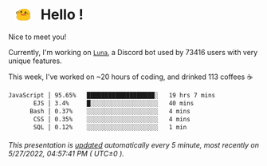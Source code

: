 <h1>   <img src="./spoink.gif" style="vertical-align:middle;" width="30px">   Hello ! </h1>

Nice to meet you!

Currently, I'm working on <a href='https://github.com/Asgarrrr/Luna'>`Luna`</a>, a Discord bot used by 73416 users with very unique features.

This week, I've worked on ~20 hours of coding, and drinked 113 coffees ☕

```
JavaScript │ 95.65%   ███████████████████░   19 hrs 7 mins
       EJS │ 3.4%     █░░░░░░░░░░░░░░░░░░░   40 mins
      Bash │ 0.37%    ░░░░░░░░░░░░░░░░░░░░   4 mins
       CSS │ 0.35%    ░░░░░░░░░░░░░░░░░░░░   4 mins
       SQL │ 0.12%    ░░░░░░░░░░░░░░░░░░░░   1 min
```

###### This presentation is [updated](https://github.com/Asgarrrr) automatically every 5 minute, most recently on 5/27/2022, 04:57:41 PM ( UTC±0 ).